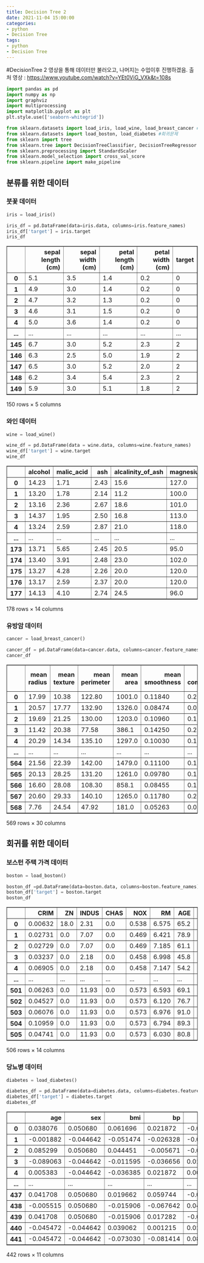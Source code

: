 ```yaml
---
title: Decision Tree 2
date: 2021-11-04 15:00:00
categories:
- python
- Decision Tree
tags:
- python
- Decision Tree
---
```

#DecisionTree 2
영상을 통해 데이터만 불러오고, 나머지는 수업이후 진행하겠음.
출처 영상 : https://www.youtube.com/watch?v=YEt0ViG_VXk&t=108s


```python
import pandas as pd
import numpy as np
import graphviz
import multiprocessing
import matplotlib.pyplot as plt
plt.style.use(['seaborn-whitegrid'])
```


```python
from sklearn.datasets import load_iris, load_wine, load_breast_cancer #분류문제
from sklearn.datasets import load_boston, load_diabetes #회귀문제
from sklearn import tree
from sklearn.tree import DecisionTreeClassifier, DecisionTreeRegressor #분류를 위한, 회귀를 위한 모듈
from sklearn.preprocessing import StandardScaler
from sklearn.model_selection import cross_val_score
from sklearn.pipeline import make_pipeline
```

## 분류를 위한 데이터

### 붓꽃 데이터


```python
iris = load_iris()
```


```python
iris_df = pd.DataFrame(data=iris.data, columns=iris.feature_names)
iris_df['target'] = iris.target
iris_df
```




<div>
<style scoped>
    .dataframe tbody tr th:only-of-type {
        vertical-align: middle;
    }

    .dataframe tbody tr th {
        vertical-align: top;
    }

    .dataframe thead th {
        text-align: right;
    }
</style>
<table border="1" class="dataframe">
  <thead>
    <tr style="text-align: right;">
      <th></th>
      <th>sepal length (cm)</th>
      <th>sepal width (cm)</th>
      <th>petal length (cm)</th>
      <th>petal width (cm)</th>
      <th>target</th>
    </tr>
  </thead>
  <tbody>
    <tr>
      <th>0</th>
      <td>5.1</td>
      <td>3.5</td>
      <td>1.4</td>
      <td>0.2</td>
      <td>0</td>
    </tr>
    <tr>
      <th>1</th>
      <td>4.9</td>
      <td>3.0</td>
      <td>1.4</td>
      <td>0.2</td>
      <td>0</td>
    </tr>
    <tr>
      <th>2</th>
      <td>4.7</td>
      <td>3.2</td>
      <td>1.3</td>
      <td>0.2</td>
      <td>0</td>
    </tr>
    <tr>
      <th>3</th>
      <td>4.6</td>
      <td>3.1</td>
      <td>1.5</td>
      <td>0.2</td>
      <td>0</td>
    </tr>
    <tr>
      <th>4</th>
      <td>5.0</td>
      <td>3.6</td>
      <td>1.4</td>
      <td>0.2</td>
      <td>0</td>
    </tr>
    <tr>
      <th>...</th>
      <td>...</td>
      <td>...</td>
      <td>...</td>
      <td>...</td>
      <td>...</td>
    </tr>
    <tr>
      <th>145</th>
      <td>6.7</td>
      <td>3.0</td>
      <td>5.2</td>
      <td>2.3</td>
      <td>2</td>
    </tr>
    <tr>
      <th>146</th>
      <td>6.3</td>
      <td>2.5</td>
      <td>5.0</td>
      <td>1.9</td>
      <td>2</td>
    </tr>
    <tr>
      <th>147</th>
      <td>6.5</td>
      <td>3.0</td>
      <td>5.2</td>
      <td>2.0</td>
      <td>2</td>
    </tr>
    <tr>
      <th>148</th>
      <td>6.2</td>
      <td>3.4</td>
      <td>5.4</td>
      <td>2.3</td>
      <td>2</td>
    </tr>
    <tr>
      <th>149</th>
      <td>5.9</td>
      <td>3.0</td>
      <td>5.1</td>
      <td>1.8</td>
      <td>2</td>
    </tr>
  </tbody>
</table>
<p>150 rows × 5 columns</p>
</div>



### 와인 데이터


```python
wine = load_wine()
```


```python
wine_df = pd.DataFrame(data = wine.data, columns=wine.feature_names)
wine_df['target'] = wine.target
wine_df
```




<div>
<style scoped>
    .dataframe tbody tr th:only-of-type {
        vertical-align: middle;
    }

    .dataframe tbody tr th {
        vertical-align: top;
    }

    .dataframe thead th {
        text-align: right;
    }
</style>
<table border="1" class="dataframe">
  <thead>
    <tr style="text-align: right;">
      <th></th>
      <th>alcohol</th>
      <th>malic_acid</th>
      <th>ash</th>
      <th>alcalinity_of_ash</th>
      <th>magnesium</th>
      <th>total_phenols</th>
      <th>flavanoids</th>
      <th>nonflavanoid_phenols</th>
      <th>proanthocyanins</th>
      <th>color_intensity</th>
      <th>hue</th>
      <th>od280/od315_of_diluted_wines</th>
      <th>proline</th>
      <th>target</th>
    </tr>
  </thead>
  <tbody>
    <tr>
      <th>0</th>
      <td>14.23</td>
      <td>1.71</td>
      <td>2.43</td>
      <td>15.6</td>
      <td>127.0</td>
      <td>2.80</td>
      <td>3.06</td>
      <td>0.28</td>
      <td>2.29</td>
      <td>5.64</td>
      <td>1.04</td>
      <td>3.92</td>
      <td>1065.0</td>
      <td>0</td>
    </tr>
    <tr>
      <th>1</th>
      <td>13.20</td>
      <td>1.78</td>
      <td>2.14</td>
      <td>11.2</td>
      <td>100.0</td>
      <td>2.65</td>
      <td>2.76</td>
      <td>0.26</td>
      <td>1.28</td>
      <td>4.38</td>
      <td>1.05</td>
      <td>3.40</td>
      <td>1050.0</td>
      <td>0</td>
    </tr>
    <tr>
      <th>2</th>
      <td>13.16</td>
      <td>2.36</td>
      <td>2.67</td>
      <td>18.6</td>
      <td>101.0</td>
      <td>2.80</td>
      <td>3.24</td>
      <td>0.30</td>
      <td>2.81</td>
      <td>5.68</td>
      <td>1.03</td>
      <td>3.17</td>
      <td>1185.0</td>
      <td>0</td>
    </tr>
    <tr>
      <th>3</th>
      <td>14.37</td>
      <td>1.95</td>
      <td>2.50</td>
      <td>16.8</td>
      <td>113.0</td>
      <td>3.85</td>
      <td>3.49</td>
      <td>0.24</td>
      <td>2.18</td>
      <td>7.80</td>
      <td>0.86</td>
      <td>3.45</td>
      <td>1480.0</td>
      <td>0</td>
    </tr>
    <tr>
      <th>4</th>
      <td>13.24</td>
      <td>2.59</td>
      <td>2.87</td>
      <td>21.0</td>
      <td>118.0</td>
      <td>2.80</td>
      <td>2.69</td>
      <td>0.39</td>
      <td>1.82</td>
      <td>4.32</td>
      <td>1.04</td>
      <td>2.93</td>
      <td>735.0</td>
      <td>0</td>
    </tr>
    <tr>
      <th>...</th>
      <td>...</td>
      <td>...</td>
      <td>...</td>
      <td>...</td>
      <td>...</td>
      <td>...</td>
      <td>...</td>
      <td>...</td>
      <td>...</td>
      <td>...</td>
      <td>...</td>
      <td>...</td>
      <td>...</td>
      <td>...</td>
    </tr>
    <tr>
      <th>173</th>
      <td>13.71</td>
      <td>5.65</td>
      <td>2.45</td>
      <td>20.5</td>
      <td>95.0</td>
      <td>1.68</td>
      <td>0.61</td>
      <td>0.52</td>
      <td>1.06</td>
      <td>7.70</td>
      <td>0.64</td>
      <td>1.74</td>
      <td>740.0</td>
      <td>2</td>
    </tr>
    <tr>
      <th>174</th>
      <td>13.40</td>
      <td>3.91</td>
      <td>2.48</td>
      <td>23.0</td>
      <td>102.0</td>
      <td>1.80</td>
      <td>0.75</td>
      <td>0.43</td>
      <td>1.41</td>
      <td>7.30</td>
      <td>0.70</td>
      <td>1.56</td>
      <td>750.0</td>
      <td>2</td>
    </tr>
    <tr>
      <th>175</th>
      <td>13.27</td>
      <td>4.28</td>
      <td>2.26</td>
      <td>20.0</td>
      <td>120.0</td>
      <td>1.59</td>
      <td>0.69</td>
      <td>0.43</td>
      <td>1.35</td>
      <td>10.20</td>
      <td>0.59</td>
      <td>1.56</td>
      <td>835.0</td>
      <td>2</td>
    </tr>
    <tr>
      <th>176</th>
      <td>13.17</td>
      <td>2.59</td>
      <td>2.37</td>
      <td>20.0</td>
      <td>120.0</td>
      <td>1.65</td>
      <td>0.68</td>
      <td>0.53</td>
      <td>1.46</td>
      <td>9.30</td>
      <td>0.60</td>
      <td>1.62</td>
      <td>840.0</td>
      <td>2</td>
    </tr>
    <tr>
      <th>177</th>
      <td>14.13</td>
      <td>4.10</td>
      <td>2.74</td>
      <td>24.5</td>
      <td>96.0</td>
      <td>2.05</td>
      <td>0.76</td>
      <td>0.56</td>
      <td>1.35</td>
      <td>9.20</td>
      <td>0.61</td>
      <td>1.60</td>
      <td>560.0</td>
      <td>2</td>
    </tr>
  </tbody>
</table>
<p>178 rows × 14 columns</p>
</div>



### 유방암 데이터


```python
cancer = load_breast_cancer()
```


```python
cancer_df = pd.DataFrame(data=cancer.data, columns=cancer.feature_names)
cancer_df
```




<div>
<style scoped>
    .dataframe tbody tr th:only-of-type {
        vertical-align: middle;
    }

    .dataframe tbody tr th {
        vertical-align: top;
    }

    .dataframe thead th {
        text-align: right;
    }
</style>
<table border="1" class="dataframe">
  <thead>
    <tr style="text-align: right;">
      <th></th>
      <th>mean radius</th>
      <th>mean texture</th>
      <th>mean perimeter</th>
      <th>mean area</th>
      <th>mean smoothness</th>
      <th>mean compactness</th>
      <th>mean concavity</th>
      <th>mean concave points</th>
      <th>mean symmetry</th>
      <th>mean fractal dimension</th>
      <th>radius error</th>
      <th>texture error</th>
      <th>perimeter error</th>
      <th>area error</th>
      <th>smoothness error</th>
      <th>compactness error</th>
      <th>concavity error</th>
      <th>concave points error</th>
      <th>symmetry error</th>
      <th>fractal dimension error</th>
      <th>worst radius</th>
      <th>worst texture</th>
      <th>worst perimeter</th>
      <th>worst area</th>
      <th>worst smoothness</th>
      <th>worst compactness</th>
      <th>worst concavity</th>
      <th>worst concave points</th>
      <th>worst symmetry</th>
      <th>worst fractal dimension</th>
    </tr>
  </thead>
  <tbody>
    <tr>
      <th>0</th>
      <td>17.99</td>
      <td>10.38</td>
      <td>122.80</td>
      <td>1001.0</td>
      <td>0.11840</td>
      <td>0.27760</td>
      <td>0.30010</td>
      <td>0.14710</td>
      <td>0.2419</td>
      <td>0.07871</td>
      <td>1.0950</td>
      <td>0.9053</td>
      <td>8.589</td>
      <td>153.40</td>
      <td>0.006399</td>
      <td>0.04904</td>
      <td>0.05373</td>
      <td>0.01587</td>
      <td>0.03003</td>
      <td>0.006193</td>
      <td>25.380</td>
      <td>17.33</td>
      <td>184.60</td>
      <td>2019.0</td>
      <td>0.16220</td>
      <td>0.66560</td>
      <td>0.7119</td>
      <td>0.2654</td>
      <td>0.4601</td>
      <td>0.11890</td>
    </tr>
    <tr>
      <th>1</th>
      <td>20.57</td>
      <td>17.77</td>
      <td>132.90</td>
      <td>1326.0</td>
      <td>0.08474</td>
      <td>0.07864</td>
      <td>0.08690</td>
      <td>0.07017</td>
      <td>0.1812</td>
      <td>0.05667</td>
      <td>0.5435</td>
      <td>0.7339</td>
      <td>3.398</td>
      <td>74.08</td>
      <td>0.005225</td>
      <td>0.01308</td>
      <td>0.01860</td>
      <td>0.01340</td>
      <td>0.01389</td>
      <td>0.003532</td>
      <td>24.990</td>
      <td>23.41</td>
      <td>158.80</td>
      <td>1956.0</td>
      <td>0.12380</td>
      <td>0.18660</td>
      <td>0.2416</td>
      <td>0.1860</td>
      <td>0.2750</td>
      <td>0.08902</td>
    </tr>
    <tr>
      <th>2</th>
      <td>19.69</td>
      <td>21.25</td>
      <td>130.00</td>
      <td>1203.0</td>
      <td>0.10960</td>
      <td>0.15990</td>
      <td>0.19740</td>
      <td>0.12790</td>
      <td>0.2069</td>
      <td>0.05999</td>
      <td>0.7456</td>
      <td>0.7869</td>
      <td>4.585</td>
      <td>94.03</td>
      <td>0.006150</td>
      <td>0.04006</td>
      <td>0.03832</td>
      <td>0.02058</td>
      <td>0.02250</td>
      <td>0.004571</td>
      <td>23.570</td>
      <td>25.53</td>
      <td>152.50</td>
      <td>1709.0</td>
      <td>0.14440</td>
      <td>0.42450</td>
      <td>0.4504</td>
      <td>0.2430</td>
      <td>0.3613</td>
      <td>0.08758</td>
    </tr>
    <tr>
      <th>3</th>
      <td>11.42</td>
      <td>20.38</td>
      <td>77.58</td>
      <td>386.1</td>
      <td>0.14250</td>
      <td>0.28390</td>
      <td>0.24140</td>
      <td>0.10520</td>
      <td>0.2597</td>
      <td>0.09744</td>
      <td>0.4956</td>
      <td>1.1560</td>
      <td>3.445</td>
      <td>27.23</td>
      <td>0.009110</td>
      <td>0.07458</td>
      <td>0.05661</td>
      <td>0.01867</td>
      <td>0.05963</td>
      <td>0.009208</td>
      <td>14.910</td>
      <td>26.50</td>
      <td>98.87</td>
      <td>567.7</td>
      <td>0.20980</td>
      <td>0.86630</td>
      <td>0.6869</td>
      <td>0.2575</td>
      <td>0.6638</td>
      <td>0.17300</td>
    </tr>
    <tr>
      <th>4</th>
      <td>20.29</td>
      <td>14.34</td>
      <td>135.10</td>
      <td>1297.0</td>
      <td>0.10030</td>
      <td>0.13280</td>
      <td>0.19800</td>
      <td>0.10430</td>
      <td>0.1809</td>
      <td>0.05883</td>
      <td>0.7572</td>
      <td>0.7813</td>
      <td>5.438</td>
      <td>94.44</td>
      <td>0.011490</td>
      <td>0.02461</td>
      <td>0.05688</td>
      <td>0.01885</td>
      <td>0.01756</td>
      <td>0.005115</td>
      <td>22.540</td>
      <td>16.67</td>
      <td>152.20</td>
      <td>1575.0</td>
      <td>0.13740</td>
      <td>0.20500</td>
      <td>0.4000</td>
      <td>0.1625</td>
      <td>0.2364</td>
      <td>0.07678</td>
    </tr>
    <tr>
      <th>...</th>
      <td>...</td>
      <td>...</td>
      <td>...</td>
      <td>...</td>
      <td>...</td>
      <td>...</td>
      <td>...</td>
      <td>...</td>
      <td>...</td>
      <td>...</td>
      <td>...</td>
      <td>...</td>
      <td>...</td>
      <td>...</td>
      <td>...</td>
      <td>...</td>
      <td>...</td>
      <td>...</td>
      <td>...</td>
      <td>...</td>
      <td>...</td>
      <td>...</td>
      <td>...</td>
      <td>...</td>
      <td>...</td>
      <td>...</td>
      <td>...</td>
      <td>...</td>
      <td>...</td>
      <td>...</td>
    </tr>
    <tr>
      <th>564</th>
      <td>21.56</td>
      <td>22.39</td>
      <td>142.00</td>
      <td>1479.0</td>
      <td>0.11100</td>
      <td>0.11590</td>
      <td>0.24390</td>
      <td>0.13890</td>
      <td>0.1726</td>
      <td>0.05623</td>
      <td>1.1760</td>
      <td>1.2560</td>
      <td>7.673</td>
      <td>158.70</td>
      <td>0.010300</td>
      <td>0.02891</td>
      <td>0.05198</td>
      <td>0.02454</td>
      <td>0.01114</td>
      <td>0.004239</td>
      <td>25.450</td>
      <td>26.40</td>
      <td>166.10</td>
      <td>2027.0</td>
      <td>0.14100</td>
      <td>0.21130</td>
      <td>0.4107</td>
      <td>0.2216</td>
      <td>0.2060</td>
      <td>0.07115</td>
    </tr>
    <tr>
      <th>565</th>
      <td>20.13</td>
      <td>28.25</td>
      <td>131.20</td>
      <td>1261.0</td>
      <td>0.09780</td>
      <td>0.10340</td>
      <td>0.14400</td>
      <td>0.09791</td>
      <td>0.1752</td>
      <td>0.05533</td>
      <td>0.7655</td>
      <td>2.4630</td>
      <td>5.203</td>
      <td>99.04</td>
      <td>0.005769</td>
      <td>0.02423</td>
      <td>0.03950</td>
      <td>0.01678</td>
      <td>0.01898</td>
      <td>0.002498</td>
      <td>23.690</td>
      <td>38.25</td>
      <td>155.00</td>
      <td>1731.0</td>
      <td>0.11660</td>
      <td>0.19220</td>
      <td>0.3215</td>
      <td>0.1628</td>
      <td>0.2572</td>
      <td>0.06637</td>
    </tr>
    <tr>
      <th>566</th>
      <td>16.60</td>
      <td>28.08</td>
      <td>108.30</td>
      <td>858.1</td>
      <td>0.08455</td>
      <td>0.10230</td>
      <td>0.09251</td>
      <td>0.05302</td>
      <td>0.1590</td>
      <td>0.05648</td>
      <td>0.4564</td>
      <td>1.0750</td>
      <td>3.425</td>
      <td>48.55</td>
      <td>0.005903</td>
      <td>0.03731</td>
      <td>0.04730</td>
      <td>0.01557</td>
      <td>0.01318</td>
      <td>0.003892</td>
      <td>18.980</td>
      <td>34.12</td>
      <td>126.70</td>
      <td>1124.0</td>
      <td>0.11390</td>
      <td>0.30940</td>
      <td>0.3403</td>
      <td>0.1418</td>
      <td>0.2218</td>
      <td>0.07820</td>
    </tr>
    <tr>
      <th>567</th>
      <td>20.60</td>
      <td>29.33</td>
      <td>140.10</td>
      <td>1265.0</td>
      <td>0.11780</td>
      <td>0.27700</td>
      <td>0.35140</td>
      <td>0.15200</td>
      <td>0.2397</td>
      <td>0.07016</td>
      <td>0.7260</td>
      <td>1.5950</td>
      <td>5.772</td>
      <td>86.22</td>
      <td>0.006522</td>
      <td>0.06158</td>
      <td>0.07117</td>
      <td>0.01664</td>
      <td>0.02324</td>
      <td>0.006185</td>
      <td>25.740</td>
      <td>39.42</td>
      <td>184.60</td>
      <td>1821.0</td>
      <td>0.16500</td>
      <td>0.86810</td>
      <td>0.9387</td>
      <td>0.2650</td>
      <td>0.4087</td>
      <td>0.12400</td>
    </tr>
    <tr>
      <th>568</th>
      <td>7.76</td>
      <td>24.54</td>
      <td>47.92</td>
      <td>181.0</td>
      <td>0.05263</td>
      <td>0.04362</td>
      <td>0.00000</td>
      <td>0.00000</td>
      <td>0.1587</td>
      <td>0.05884</td>
      <td>0.3857</td>
      <td>1.4280</td>
      <td>2.548</td>
      <td>19.15</td>
      <td>0.007189</td>
      <td>0.00466</td>
      <td>0.00000</td>
      <td>0.00000</td>
      <td>0.02676</td>
      <td>0.002783</td>
      <td>9.456</td>
      <td>30.37</td>
      <td>59.16</td>
      <td>268.6</td>
      <td>0.08996</td>
      <td>0.06444</td>
      <td>0.0000</td>
      <td>0.0000</td>
      <td>0.2871</td>
      <td>0.07039</td>
    </tr>
  </tbody>
</table>
<p>569 rows × 30 columns</p>
</div>



## 회귀를 위한 데이터

### 보스턴 주택 가격 데이터


```python
boston = load_boston()
```


```python
boston_df =pd.DataFrame(data=boston.data, columns=boston.feature_names)
boston_df['target'] = boston.target
boston_df
```




<div>
<style scoped>
    .dataframe tbody tr th:only-of-type {
        vertical-align: middle;
    }

    .dataframe tbody tr th {
        vertical-align: top;
    }

    .dataframe thead th {
        text-align: right;
    }
</style>
<table border="1" class="dataframe">
  <thead>
    <tr style="text-align: right;">
      <th></th>
      <th>CRIM</th>
      <th>ZN</th>
      <th>INDUS</th>
      <th>CHAS</th>
      <th>NOX</th>
      <th>RM</th>
      <th>AGE</th>
      <th>DIS</th>
      <th>RAD</th>
      <th>TAX</th>
      <th>PTRATIO</th>
      <th>B</th>
      <th>LSTAT</th>
      <th>target</th>
    </tr>
  </thead>
  <tbody>
    <tr>
      <th>0</th>
      <td>0.00632</td>
      <td>18.0</td>
      <td>2.31</td>
      <td>0.0</td>
      <td>0.538</td>
      <td>6.575</td>
      <td>65.2</td>
      <td>4.0900</td>
      <td>1.0</td>
      <td>296.0</td>
      <td>15.3</td>
      <td>396.90</td>
      <td>4.98</td>
      <td>24.0</td>
    </tr>
    <tr>
      <th>1</th>
      <td>0.02731</td>
      <td>0.0</td>
      <td>7.07</td>
      <td>0.0</td>
      <td>0.469</td>
      <td>6.421</td>
      <td>78.9</td>
      <td>4.9671</td>
      <td>2.0</td>
      <td>242.0</td>
      <td>17.8</td>
      <td>396.90</td>
      <td>9.14</td>
      <td>21.6</td>
    </tr>
    <tr>
      <th>2</th>
      <td>0.02729</td>
      <td>0.0</td>
      <td>7.07</td>
      <td>0.0</td>
      <td>0.469</td>
      <td>7.185</td>
      <td>61.1</td>
      <td>4.9671</td>
      <td>2.0</td>
      <td>242.0</td>
      <td>17.8</td>
      <td>392.83</td>
      <td>4.03</td>
      <td>34.7</td>
    </tr>
    <tr>
      <th>3</th>
      <td>0.03237</td>
      <td>0.0</td>
      <td>2.18</td>
      <td>0.0</td>
      <td>0.458</td>
      <td>6.998</td>
      <td>45.8</td>
      <td>6.0622</td>
      <td>3.0</td>
      <td>222.0</td>
      <td>18.7</td>
      <td>394.63</td>
      <td>2.94</td>
      <td>33.4</td>
    </tr>
    <tr>
      <th>4</th>
      <td>0.06905</td>
      <td>0.0</td>
      <td>2.18</td>
      <td>0.0</td>
      <td>0.458</td>
      <td>7.147</td>
      <td>54.2</td>
      <td>6.0622</td>
      <td>3.0</td>
      <td>222.0</td>
      <td>18.7</td>
      <td>396.90</td>
      <td>5.33</td>
      <td>36.2</td>
    </tr>
    <tr>
      <th>...</th>
      <td>...</td>
      <td>...</td>
      <td>...</td>
      <td>...</td>
      <td>...</td>
      <td>...</td>
      <td>...</td>
      <td>...</td>
      <td>...</td>
      <td>...</td>
      <td>...</td>
      <td>...</td>
      <td>...</td>
      <td>...</td>
    </tr>
    <tr>
      <th>501</th>
      <td>0.06263</td>
      <td>0.0</td>
      <td>11.93</td>
      <td>0.0</td>
      <td>0.573</td>
      <td>6.593</td>
      <td>69.1</td>
      <td>2.4786</td>
      <td>1.0</td>
      <td>273.0</td>
      <td>21.0</td>
      <td>391.99</td>
      <td>9.67</td>
      <td>22.4</td>
    </tr>
    <tr>
      <th>502</th>
      <td>0.04527</td>
      <td>0.0</td>
      <td>11.93</td>
      <td>0.0</td>
      <td>0.573</td>
      <td>6.120</td>
      <td>76.7</td>
      <td>2.2875</td>
      <td>1.0</td>
      <td>273.0</td>
      <td>21.0</td>
      <td>396.90</td>
      <td>9.08</td>
      <td>20.6</td>
    </tr>
    <tr>
      <th>503</th>
      <td>0.06076</td>
      <td>0.0</td>
      <td>11.93</td>
      <td>0.0</td>
      <td>0.573</td>
      <td>6.976</td>
      <td>91.0</td>
      <td>2.1675</td>
      <td>1.0</td>
      <td>273.0</td>
      <td>21.0</td>
      <td>396.90</td>
      <td>5.64</td>
      <td>23.9</td>
    </tr>
    <tr>
      <th>504</th>
      <td>0.10959</td>
      <td>0.0</td>
      <td>11.93</td>
      <td>0.0</td>
      <td>0.573</td>
      <td>6.794</td>
      <td>89.3</td>
      <td>2.3889</td>
      <td>1.0</td>
      <td>273.0</td>
      <td>21.0</td>
      <td>393.45</td>
      <td>6.48</td>
      <td>22.0</td>
    </tr>
    <tr>
      <th>505</th>
      <td>0.04741</td>
      <td>0.0</td>
      <td>11.93</td>
      <td>0.0</td>
      <td>0.573</td>
      <td>6.030</td>
      <td>80.8</td>
      <td>2.5050</td>
      <td>1.0</td>
      <td>273.0</td>
      <td>21.0</td>
      <td>396.90</td>
      <td>7.88</td>
      <td>11.9</td>
    </tr>
  </tbody>
</table>
<p>506 rows × 14 columns</p>
</div>



### 당뇨병 데이터


```python
diabetes = load_diabetes()
```


```python
diabetes_df = pd.DataFrame(data=diabetes.data, columns=diabetes.feature_names)
diabetes_df['target'] = diabetes.target
diabetes_df
```




<div>
<style scoped>
    .dataframe tbody tr th:only-of-type {
        vertical-align: middle;
    }

    .dataframe tbody tr th {
        vertical-align: top;
    }

    .dataframe thead th {
        text-align: right;
    }
</style>
<table border="1" class="dataframe">
  <thead>
    <tr style="text-align: right;">
      <th></th>
      <th>age</th>
      <th>sex</th>
      <th>bmi</th>
      <th>bp</th>
      <th>s1</th>
      <th>s2</th>
      <th>s3</th>
      <th>s4</th>
      <th>s5</th>
      <th>s6</th>
      <th>target</th>
    </tr>
  </thead>
  <tbody>
    <tr>
      <th>0</th>
      <td>0.038076</td>
      <td>0.050680</td>
      <td>0.061696</td>
      <td>0.021872</td>
      <td>-0.044223</td>
      <td>-0.034821</td>
      <td>-0.043401</td>
      <td>-0.002592</td>
      <td>0.019908</td>
      <td>-0.017646</td>
      <td>151.0</td>
    </tr>
    <tr>
      <th>1</th>
      <td>-0.001882</td>
      <td>-0.044642</td>
      <td>-0.051474</td>
      <td>-0.026328</td>
      <td>-0.008449</td>
      <td>-0.019163</td>
      <td>0.074412</td>
      <td>-0.039493</td>
      <td>-0.068330</td>
      <td>-0.092204</td>
      <td>75.0</td>
    </tr>
    <tr>
      <th>2</th>
      <td>0.085299</td>
      <td>0.050680</td>
      <td>0.044451</td>
      <td>-0.005671</td>
      <td>-0.045599</td>
      <td>-0.034194</td>
      <td>-0.032356</td>
      <td>-0.002592</td>
      <td>0.002864</td>
      <td>-0.025930</td>
      <td>141.0</td>
    </tr>
    <tr>
      <th>3</th>
      <td>-0.089063</td>
      <td>-0.044642</td>
      <td>-0.011595</td>
      <td>-0.036656</td>
      <td>0.012191</td>
      <td>0.024991</td>
      <td>-0.036038</td>
      <td>0.034309</td>
      <td>0.022692</td>
      <td>-0.009362</td>
      <td>206.0</td>
    </tr>
    <tr>
      <th>4</th>
      <td>0.005383</td>
      <td>-0.044642</td>
      <td>-0.036385</td>
      <td>0.021872</td>
      <td>0.003935</td>
      <td>0.015596</td>
      <td>0.008142</td>
      <td>-0.002592</td>
      <td>-0.031991</td>
      <td>-0.046641</td>
      <td>135.0</td>
    </tr>
    <tr>
      <th>...</th>
      <td>...</td>
      <td>...</td>
      <td>...</td>
      <td>...</td>
      <td>...</td>
      <td>...</td>
      <td>...</td>
      <td>...</td>
      <td>...</td>
      <td>...</td>
      <td>...</td>
    </tr>
    <tr>
      <th>437</th>
      <td>0.041708</td>
      <td>0.050680</td>
      <td>0.019662</td>
      <td>0.059744</td>
      <td>-0.005697</td>
      <td>-0.002566</td>
      <td>-0.028674</td>
      <td>-0.002592</td>
      <td>0.031193</td>
      <td>0.007207</td>
      <td>178.0</td>
    </tr>
    <tr>
      <th>438</th>
      <td>-0.005515</td>
      <td>0.050680</td>
      <td>-0.015906</td>
      <td>-0.067642</td>
      <td>0.049341</td>
      <td>0.079165</td>
      <td>-0.028674</td>
      <td>0.034309</td>
      <td>-0.018118</td>
      <td>0.044485</td>
      <td>104.0</td>
    </tr>
    <tr>
      <th>439</th>
      <td>0.041708</td>
      <td>0.050680</td>
      <td>-0.015906</td>
      <td>0.017282</td>
      <td>-0.037344</td>
      <td>-0.013840</td>
      <td>-0.024993</td>
      <td>-0.011080</td>
      <td>-0.046879</td>
      <td>0.015491</td>
      <td>132.0</td>
    </tr>
    <tr>
      <th>440</th>
      <td>-0.045472</td>
      <td>-0.044642</td>
      <td>0.039062</td>
      <td>0.001215</td>
      <td>0.016318</td>
      <td>0.015283</td>
      <td>-0.028674</td>
      <td>0.026560</td>
      <td>0.044528</td>
      <td>-0.025930</td>
      <td>220.0</td>
    </tr>
    <tr>
      <th>441</th>
      <td>-0.045472</td>
      <td>-0.044642</td>
      <td>-0.073030</td>
      <td>-0.081414</td>
      <td>0.083740</td>
      <td>0.027809</td>
      <td>0.173816</td>
      <td>-0.039493</td>
      <td>-0.004220</td>
      <td>0.003064</td>
      <td>57.0</td>
    </tr>
  </tbody>
</table>
<p>442 rows × 11 columns</p>
</div>


